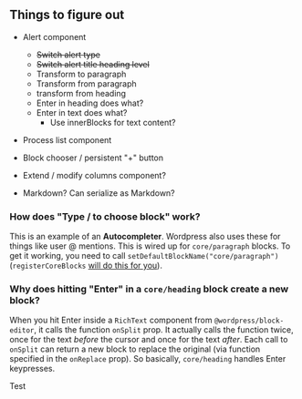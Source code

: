 ## Things to figure out

- Alert component
    - ~~Switch alert type~~
    - ~~Switch alert title heading level~~
    - Transform to paragraph
    - Transform from paragraph
    - transform from heading
    - Enter in heading does what?
    - Enter in text does what?
        - Use innerBlocks for text content?
- Process list component
    
- Block chooser / persistent "+" button
- Extend / modify columns component?
- Markdown? Can serialize as Markdown?

### How does "Type / to choose block" work?

This is an example of an **Autocompleter**. Wordpress also uses these for things like user @ mentions. This is wired up for `core/paragraph` blocks. To get it working, you need to call `setDefaultBlockName("core/paragraph")` (`registerCoreBlocks` [will do this for you](https://github.com/WordPress/gutenberg/blob/trunk/packages/block-library/src/index.js#L273)).

### Why does hitting "Enter" in a `core/heading` block create a new block?

When you hit Enter inside a `RichText` component from `@wordpress/block-editor`, it calls the function  `onSplit` prop. It actually calls the function twice, once for the text _before_ the cursor and once for the text _after_. Each call to `onSplit` can return a new block to replace the original (via function specified in the `onReplace` prop). So basically, `core/heading` handles Enter keypresses.

Test
